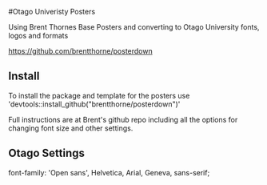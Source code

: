 #Otago Univeristy Posters  

Using Brent Thornes Base Posters and converting to Otago University fonts, logos and formats

https://github.com/brentthorne/posterdown

## Install
To install the package and template for the posters use 'devtools::install_github("brentthorne/posterdown")' 

Full instructions are at Brent's github repo including all the options for changing font size and other settings.

## Otago Settings

font-family: 'Open sans', Helvetica, Arial, Geneva, sans-serif;
